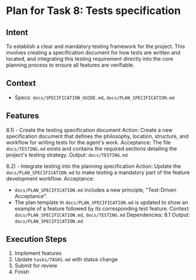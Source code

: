 # Plan for Task 8: Tests specification

## Intent
To establish a clear and mandatory testing framework for the project. This involves creating a specification document for how tests are written and located, and integrating this testing requirement directly into the core planning process to ensure all features are verifiable.

## Context
- Specs: `docs/SPECIFICATION_GUIDE.md`, `docs/PLAN_SPECIFICATION.md`

## Features
8.1) - Create the testing specification document
   Action: Create a new specification document that defines the philosophy, location, structure, and workflow for writing tests for the agent's work.
   Acceptance: The file `docs/TESTING.md` exists and contains the required sections detailing the project's testing strategy.
   Output: `docs/TESTING.md`

8.2) - Integrate testing into the planning specification
   Action: Update the `docs/PLAN_SPECIFICATION.md` to make testing a mandatory part of the feature development workflow.
   Acceptance:
   - `docs/PLAN_SPECIFICATION.md` includes a new principle, "Test-Driven Acceptance".
   - The plan template in `docs/PLAN_SPECIFICATION.md` is updated to show an example of a feature followed by its corresponding test feature.
   Context: `docs/PLAN_SPECIFICATION.md`, `docs/TESTING.md`
   Dependencies: 8.1
   Output: `docs/PLAN_SPECIFICATION.md`

## Execution Steps
1) Implement features
2) Update `tasks/TASKS.md` with status change
3) Submit for review
4) Finish
